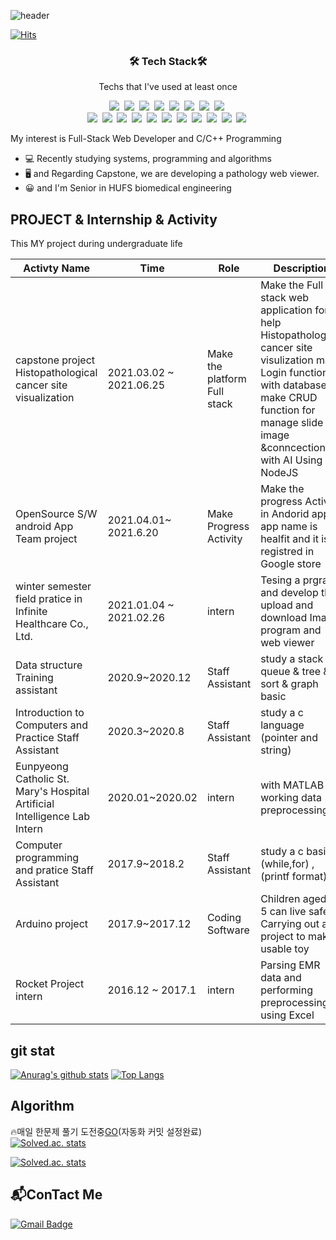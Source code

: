 ![header](https://capsule-render.vercel.app/api?type=slice&color=auto&height=300&section=header&text=programmer%20JJUN&fontSize=90)

[![Hits](https://hits.seeyoufarm.com/api/count/incr/badge.svg?url=https%3A%2F%2Fgithub.com%2FJANG-hyeonjun&count_bg=%2379C83D&title_bg=%23555555&icon=github.svg&icon_color=%23E7E7E7&title=Today&edge_flat=false)](https://hits.seeyoufarm.com)





<h3 align="center">🛠 Tech Stack🛠</h3>

<p align="center"> Techs that I've used at least once </p>
<p align="center">
  <img src="https://img.shields.io/badge/Python-3766AB?style=flat-square&logo=Python&logoColor=white"/></a>&nbsp 
  <img src="https://img.shields.io/badge/Java-007396?style=flat-square&logo=Java&logoColor=white"/></a>&nbsp 
  <img src="https://img.shields.io/badge/C++-00599C?style=flat-square&logo=C%2B%2B&logoColor=white"/></a>&nbsp 
  <img src="https://img.shields.io/badge/C-A8B9CC?style=flat-square&logo=C&logoColor=white"/></a>&nbsp 
  <img src="https://img.shields.io/badge/HTML5-11B48A?style=flat-square&logo=HTML5&logoColor=white"/></a>&nbsp
  <img src="https://img.shields.io/badge/Javascript-ffb13b?style=flat-square&logo=javascript&logoColor=white"/></a>&nbsp 
  <img src="https://img.shields.io/badge/css-1572B6?style=flat-square&logo=css3&logoColor=white"/></a>&nbsp 
  <img src="https://img.shields.io/badge/R-11B48A?style=flat-square&logo=R&logoColor=white"/></a>&nbsp 
  <br>
  <img src="https://img.shields.io/badge/React-11B48A?style=flat-square&logo=React&logoColor=white"/></a>&nbsp 
  <img src="https://img.shields.io/badge/Node.JS-6DB33F?style=flat-square&logo=Node.js&logoColor=white"/></a>&nbsp 
  <img src="https://img.shields.io/badge/Django-092E20?style=flat-square&logo=Django&logoColor=white"/></a>&nbsp 
  <img src="https://img.shields.io/badge/Mysql-E6B91E?style=flat-square&logo=MySql&logoColor=white"/></a>&nbsp 
  <img src="https://img.shields.io/badge/Docker-DB3552?style=flat-square&logo=Docker&logoColor=white"/></a>&nbsp 
  <img src="https://img.shields.io/badge/aws-333664?style=flat-square&logo=amazon-aws&logoColor=white"/></a>&nbsp 
  <img src="https://img.shields.io/badge/Arduino-005571?style=flat-square&logo=Arduino&logoColor=white"/></a>&nbsp 
  <img src="https://img.shields.io/badge/github-000000?style=flat-square&logo=github&logoColor=white"/></a>&nbsp 
  <img src="https://img.shields.io/badge/git-005571?style=flat-square&logo=git&logoColor=white"/></a>&nbsp 
  <img src="https://img.shields.io/badge/QT-6DB33F?style=flat-square&logo=QT&logoColor=white"/></a>&nbsp
  <img src="https://img.shields.io/badge/VTK-007396?style=flat-square&logo=VTK&logoColor=white"/></a>&nbsp
</p>


My interest is Full-Stack Web Developer and C/C++ Programming

- 💻 Recently studying systems, programming and algorithms
- 🖥 and Regarding Capstone, we are developing a pathology web viewer.
- 😀 and I'm Senior in HUFS biomedical engineering 

## PROJECT & Internship & Activity

This MY project during undergraduate life 

| Activty Name | Time |Role|Description|
| ------ | ------ |------|--------|
|capstone project Histopathological cancer site visualization|2021.03.02 ~ 2021.06.25|Make the platform Full stack|Make the Full stack web application for help Histopathological cancer site visulization make Login function with database & make CRUD function for manage slide image &conncection with AI Using NodeJS
|OpenSource S/W android App Team project|2021.04.01~ 2021.6.20|Make Progress Activity|Make the progress Activty in Andorid app , app name is healfit and it is registred in Google store  
|winter semester field pratice in Infinite Healthcare Co., Ltd.| 2021.01.04 ~ 2021.02.26 | intern | Tesing a prgram and develop the upload and download Image program and web viewer
|Data structure Training assistant | 2020.9~2020.12 | Staff Assistant | study a stack & queue & tree & sort & graph basic 
| Introduction to Computers and Practice Staff Assistant | 2020.3~2020.8 | Staff Assistant | study a c language (pointer and string)
| Eunpyeong Catholic St. Mary's Hospital Artificial Intelligence Lab Intern| 2020.01~2020.02 | intern | with MATLAB working data preprocessing
|Computer programming and pratice Staff Assistant| 2017.9~2018.2 | Staff Assistant | study a c basic (while,for) , (printf format)
| Arduino project| 2017.9~2017.12 | Coding Software| Children aged 0-5 can live safely Carrying out a project to make a usable toy 
| Rocket Project intern | 2016.12 ~ 2017.1 | intern | Parsing EMR data and performing preprocessing using Excel | 

## git stat

[![Anurag's github stats](https://github-readme-stats.vercel.app/api?username=JANG-hyeonjun)](https://github.com/anuraghazra/github-readme-stats)
[![Top Langs](https://github-readme-stats.vercel.app/api/top-langs/?username=JANG-hyeonjun&langs_count=8&layout=compact)](https://github.com/anuraghazra/github-readme-stats)
## Algorithm
🔥매일 한문제 풀기 도전중[GO](https://github.com/JANG-hyeonjun/Algorithm_study)(자동화 커밋 설정완료)<br>
 [![Solved.ac. stats](http://mazassumnida.wtf/api/mini/generate_badge?boj=cjstkek0907)](https://solved.ac/cjstkek0907)

 [![Solved.ac. stats](http://mazassumnida.wtf/api/v2/generate_badge?boj=cjstkek0907)](https://solved.ac/cjstkek0907)

## 📬ConTact Me
[![Gmail Badge](https://img.shields.io/badge/Gmail-d14836?style=flat-square&logo=Gmail&logoColor=white&link=mailto:cjstkek0907@gmail.com)](mailto:cjstkek0907@gmail.com) 

<!--

 

**JANG-hyeonjun/JANG-hyeonjun** is a ✨ _special_ ✨ repository because its `README.md` (this file) appears on your GitHub profile.

Here are some ideas to get you started:

- 🔭 I’m currently working on ...
- 🌱 I’m currently learning ...
- 👯 I’m looking to collaborate on ...
- 🤔 I’m looking for help with ...
- 💬 Ask me about ...
- 📫 How to reach me: ...
- 😄 Pronouns: ...
- ⚡ Fun fact: ...
-->
